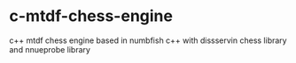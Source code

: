 # c-mtdf-chess-engine
c++ mtdf chess engine based in numbfish c++ with dissservin chess library and nnueprobe library

